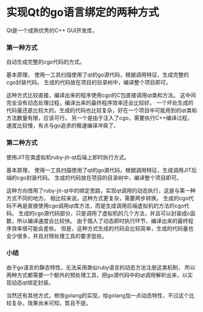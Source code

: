 # 实现Qt的go语言绑定的两种方式

Qt是一个成熟优秀的C++ GUI开发库，

### <h3>第一种方式</h3>

自动生成完整的cgo代码的方式。

基本原理，
使用一工具扫描使用了qt的go源代码，根据调用特征，生成完整的cgo封装代码。
生成的代码放在项目的目录树中，编译整个项目即可。

这种方式比较直接，编译出来的程序使用cgo的C包直接调用qt类和方法。
这中间完全没有动态处理过程，编译出来的最终程序效率还会比较好。
一个坏处生成的代码量还是比较大的，生成的代码也比较复杂，好在一个项目中可能用到的qt类和方法数量有限，应该可行。
另一个是由于注入了cgo，需要执行C++编译过程，速度比较慢，有点与go追求的极速编译冲突了。


### <h3>第二种方式</h3>

使用JIT在类虚拟机ruby-jit-qt后端上即时执行方式。

基本原理，
使用一工具扫描使用了qt的go源代码，根据调用特征，生成调用JIT后端的cgo封装代码。
生成的代码放在项目的目录树中，编译整个项目即可。

这种方向借用了ruby-jit-qt中的绑定思路，实现qt调用的动态执行，这是与第一种方式不同的地方。
相比较来说，这种方式更复杂，需要两步转换。
生成的cgo代码不再是直接使用cgo调用qt库方法，而是生成调用后端虚拟机的方法的cgo代码。
生成的cgo源代码部分，只是调用了虚拟机的几个方法，并且可以封装成c函数，所以编译速度会比较快。
由于插入了动态即时执行环节，编译出来的最终程序效率很可能会差些。
但是，这种方式生成的代码会比较简单，生成的代码量也会少很多，并且对预处理工具的要求低些。


### <h3>小结</h3>

由于go语言的静态特性，无法采用类似ruby语言的动态方法注册这类机制，
所以两种方式都需要一个额外的预处理工具，把go源代码中的qt调用解析出来，以实现动态qt绑定封装。

当然还有其他方式，修改golang的实现，给golang加一点动态特性，不过这个比较复杂，效果尚未可知，暂且不提。

